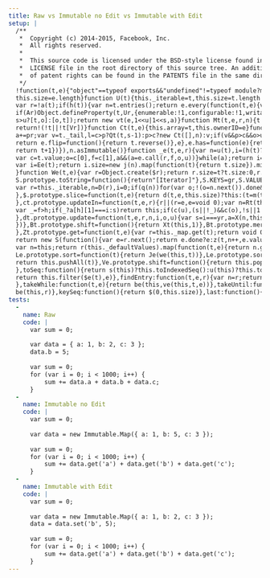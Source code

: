 ```yaml
---
title: Raw vs Immutable no Edit vs Immutable with Edit
setup: |
  /**
   *  Copyright (c) 2014-2015, Facebook, Inc.
   *  All rights reserved.
   *
   *  This source code is licensed under the BSD-style license found in the
   *  LICENSE file in the root directory of this source tree. An additional grant
   *  of patent rights can be found in the PATENTS file in the same directory.
   */
  !function(t,e){"object"==typeof exports&&"undefined"!=typeof module?module.exports=e():"function"==typeof define&&define.amd?define(e):t.Immutable=e()}(this,function(){"use strict";function t(t,e){e&&(t.prototype=Object.create(e.prototype)),t.prototype.constructor=t}function e(t){return o(t)?t:O(t)}function r(t){return u(t)?t:x(t)}function n(t){return s(t)?t:k(t)}function i(t){return o(t)&&!a(t)?t:A(t)}function o(t){return!(!t||!t[ar])}function u(t){return!(!t||!t[hr])}function s(t){return!(!t||!t[fr])}function a(t){return u(t)||s(t)}function h(t){return!(!t||!t[cr])}function f(t){return t.value=!1,t}function c(t){t&&(t.value=!0)}function _(){}function p(t,e){e=e||0;for(var r=Math.max(0,t.length-e),n=Array(r),i=0;r>i;i++)n[i]=t[i+e];return n}function v(t){return void 0===t.size&&(t.size=t.__iterate(y)),t.size}function l(t,e){if("number"!=typeof e){var r=e>>>0;if(""+r!==e||4294967295===r)return NaN;e=r}return 0>e?v(t)+e:e}function y(){return!0}function d(t,e,r){return(0===t||void 0!==r&&-r>=t)&&(void 0===e||void 0!==r&&e>=r)}function m(t,e){return w(t,e,0)}function g(t,e){return w(t,e,e)}function w(t,e,r){return void 0===t?r:0>t?Math.max(0,e+t):void 0===e?t:Math.min(e,t)}function S(t){this.next=t}function z(t,e,r,n){var i=0===t?e:1===t?r:[e,r];return n?n.value=i:n={value:i,done:!1},n}function I(){return{value:void 0,done:!0}}function b(t){return!!M(t)}function q(t){return t&&"function"==typeof t.next}function D(t){var e=M(t);return e&&e.call(t)}function M(t){var e=t&&(zr&&t[zr]||t[Ir]);return"function"==typeof e?e:void 0}function E(t){return t&&"number"==typeof t.length}function O(t){return null===t||void 0===t?T():o(t)?t.toSeq():C(t)}function x(t){return null===t||void 0===t?T().toKeyedSeq():o(t)?u(t)?t.toSeq():t.fromEntrySeq():B(t)}function k(t){return null===t||void 0===t?T():o(t)?u(t)?t.entrySeq():t.toIndexedSeq():W(t)}function A(t){return(null===t||void 0===t?T():o(t)?u(t)?t.entrySeq():t:W(t)).toSetSeq()}function j(t){this._array=t,this.size=t.length}function R(t){var e=Object.keys(t);this._object=t,this._keys=e,
  this.size=e.length}function U(t){this._iterable=t,this.size=t.length||t.size}function K(t){this._iterator=t,this._iteratorCache=[]}function L(t){return!(!t||!t[qr])}function T(){return Dr||(Dr=new j([]))}function B(t){var e=Array.isArray(t)?new j(t).fromEntrySeq():q(t)?new K(t).fromEntrySeq():b(t)?new U(t).fromEntrySeq():"object"==typeof t?new R(t):void 0;if(!e)throw new TypeError("Expected Array or iterable object of [k, v] entries, or keyed object: "+t);return e}function W(t){var e=J(t);if(!e)throw new TypeError("Expected Array or iterable object of values: "+t);return e}function C(t){var e=J(t)||"object"==typeof t&&new R(t);if(!e)throw new TypeError("Expected Array or iterable object of values, or keyed object: "+t);return e}function J(t){return E(t)?new j(t):q(t)?new K(t):b(t)?new U(t):void 0}function N(t,e,r,n){var i=t._cache;if(i){for(var o=i.length-1,u=0;o>=u;u++){var s=i[r?o-u:u];if(e(s[1],n?s[0]:u,t)===!1)return u+1}return u}return t.__iterateUncached(e,r)}function P(t,e,r,n){var i=t._cache;if(i){var o=i.length-1,u=0;return new S(function(){var t=i[r?o-u:u];return u++>o?I():z(e,n?t[0]:u-1,t[1])})}return t.__iteratorUncached(e,r)}function H(t,e){return e?V(e,t,"",{"":t}):Y(t)}function V(t,e,r,n){return Array.isArray(e)?t.call(n,r,k(e).map(function(r,n){return V(t,r,n,e)})):Q(e)?t.call(n,r,x(e).map(function(r,n){return V(t,r,n,e)})):e}function Y(t){return Array.isArray(t)?k(t).map(Y).toList():Q(t)?x(t).map(Y).toMap():t}function Q(t){return t&&(t.constructor===Object||void 0===t.constructor)}function X(t,e){if(t===e||t!==t&&e!==e)return!0;if(!t||!e)return!1;if("function"==typeof t.valueOf&&"function"==typeof e.valueOf){if(t=t.valueOf(),e=e.valueOf(),t===e||t!==t&&e!==e)return!0;if(!t||!e)return!1}return"function"==typeof t.equals&&"function"==typeof e.equals&&t.equals(e)?!0:!1}function F(t,e){if(t===e)return!0;if(!o(e)||void 0!==t.size&&void 0!==e.size&&t.size!==e.size||void 0!==t.__hash&&void 0!==e.__hash&&t.__hash!==e.__hash||u(t)!==u(e)||s(t)!==s(e)||h(t)!==h(e))return!1;if(0===t.size&&0===e.size)return!0;
  var r=!a(t);if(h(t)){var n=t.entries();return e.every(function(t,e){var i=n.next().value;return i&&X(i[1],t)&&(r||X(i[0],e))})&&n.next().done}var i=!1;if(void 0===t.size)if(void 0===e.size)"function"==typeof t.cacheResult&&t.cacheResult();else{i=!0;var f=t;t=e,e=f}var c=!0,_=e.__iterate(function(e,n){return(r?t.has(e):i?X(e,t.get(n,yr)):X(t.get(n,yr),e))?void 0:(c=!1,!1)});return c&&t.size===_}function G(t,e){if(!(this instanceof G))return new G(t,e);if(this._value=t,this.size=void 0===e?1/0:Math.max(0,e),0===this.size){if(Mr)return Mr;Mr=this}}function Z(t,e){if(!t)throw Error(e)}function $(t,e,r){if(!(this instanceof $))return new $(t,e,r);if(Z(0!==r,"Cannot step a Range by 0"),t=t||0,void 0===e&&(e=1/0),r=void 0===r?1:Math.abs(r),t>e&&(r=-r),this._start=t,this._end=e,this._step=r,this.size=Math.max(0,Math.ceil((e-t)/r-1)+1),0===this.size){if(Er)return Er;Er=this}}function tt(){throw TypeError("Abstract")}function et(){}function rt(){}function nt(){}function it(t){return t>>>1&1073741824|3221225471&t}function ot(t){if(t===!1||null===t||void 0===t)return 0;if("function"==typeof t.valueOf&&(t=t.valueOf(),t===!1||null===t||void 0===t))return 0;if(t===!0)return 1;var e=typeof t;if("number"===e){if(t!==t||t===1/0)return 0;var r=0|t;for(r!==t&&(r^=4294967295*t);t>4294967295;)t/=4294967295,r^=t;return it(r)}if("string"===e)return t.length>Kr?ut(t):st(t);if("function"==typeof t.hashCode)return t.hashCode();if("object"===e)return at(t);if("function"==typeof t.toString)return st(""+t);throw Error("Value type "+e+" cannot be hashed.")}function ut(t){var e=Br[t];return void 0===e&&(e=st(t),Tr===Lr&&(Tr=0,Br={}),Tr++,Br[t]=e),e}function st(t){for(var e=0,r=0;t.length>r;r++)e=31*e+t.charCodeAt(r)|0;return it(e)}function at(t){var e;if(jr&&(e=Or.get(t),void 0!==e))return e;if(e=t[Ur],void 0!==e)return e;if(!Ar){if(e=t.propertyIsEnumerable&&t.propertyIsEnumerable[Ur],void 0!==e)return e;if(e=ht(t),void 0!==e)return e}if(e=++Rr,1073741824&Rr&&(Rr=0),jr)Or.set(t,e);else{if(void 0!==kr&&kr(t)===!1)throw Error("Non-extensible objects are not allowed as keys.");
  if(Ar)Object.defineProperty(t,Ur,{enumerable:!1,configurable:!1,writable:!1,value:e});else if(void 0!==t.propertyIsEnumerable&&t.propertyIsEnumerable===t.constructor.prototype.propertyIsEnumerable)t.propertyIsEnumerable=function(){return this.constructor.prototype.propertyIsEnumerable.apply(this,arguments)},t.propertyIsEnumerable[Ur]=e;else{if(void 0===t.nodeType)throw Error("Unable to set a non-enumerable property on object.");t[Ur]=e}}return e}function ht(t){if(t&&t.nodeType>0)switch(t.nodeType){case 1:return t.uniqueID;case 9:return t.documentElement&&t.documentElement.uniqueID}}function ft(t){Z(t!==1/0,"Cannot perform this action with an infinite size.")}function ct(t){return null===t||void 0===t?zt():_t(t)&&!h(t)?t:zt().withMutations(function(e){var n=r(t);ft(n.size),n.forEach(function(t,r){return e.set(r,t)})})}function _t(t){return!(!t||!t[Wr])}function pt(t,e){this.ownerID=t,this.entries=e}function vt(t,e,r){this.ownerID=t,this.bitmap=e,this.nodes=r}function lt(t,e,r){this.ownerID=t,this.count=e,this.nodes=r}function yt(t,e,r){this.ownerID=t,this.keyHash=e,this.entries=r}function dt(t,e,r){this.ownerID=t,this.keyHash=e,this.entry=r}function mt(t,e,r){this._type=e,this._reverse=r,this._stack=t._root&&wt(t._root)}function gt(t,e){return z(t,e[0],e[1])}function wt(t,e){return{node:t,index:0,__prev:e}}function St(t,e,r,n){var i=Object.create(Cr);return i.size=t,i._root=e,i.__ownerID=r,i.__hash=n,i.__altered=!1,i}function zt(){return Jr||(Jr=St(0))}function It(t,e,r){var n,i;if(t._root){var o=f(dr),u=f(mr);if(n=bt(t._root,t.__ownerID,0,void 0,e,r,o,u),!u.value)return t;i=t.size+(o.value?r===yr?-1:1:0)}else{if(r===yr)return t;i=1,n=new pt(t.__ownerID,[[e,r]])}return t.__ownerID?(t.size=i,t._root=n,t.__hash=void 0,t.__altered=!0,t):n?St(i,n):zt()}function bt(t,e,r,n,i,o,u,s){return t?t.update(e,r,n,i,o,u,s):o===yr?t:(c(s),c(u),new dt(e,n,[i,o]))}function qt(t){return t.constructor===dt||t.constructor===yt}function Dt(t,e,r,n,i){if(t.keyHash===n)return new yt(e,n,[t.entry,i]);var o,u=(0===r?t.keyHash:t.keyHash>>>r)&lr,s=(0===r?n:n>>>r)&lr,a=u===s?[Dt(t,e,r+pr,n,i)]:(o=new dt(e,n,i),
  s>u?[t,o]:[o,t]);return new vt(e,1<<u|1<<s,a)}function Mt(t,e,r,n){t||(t=new _);for(var i=new dt(t,ot(r),[r,n]),o=0;e.length>o;o++){var u=e[o];i=i.update(t,0,void 0,u[0],u[1])}return i}function Et(t,e,r,n){for(var i=0,o=0,u=Array(r),s=0,a=1,h=e.length;h>s;s++,a<<=1){var f=e[s];void 0!==f&&s!==n&&(i|=a,u[o++]=f)}return new vt(t,i,u)}function Ot(t,e,r,n,i){for(var o=0,u=Array(vr),s=0;0!==r;s++,r>>>=1)u[s]=1&r?e[o++]:void 0;return u[n]=i,new lt(t,o+1,u)}function xt(t,e,n){for(var i=[],u=0;n.length>u;u++){var s=n[u],a=r(s);o(s)||(a=a.map(function(t){return H(t)})),i.push(a)}return jt(t,e,i)}function kt(t,e,r){return t&&t.mergeDeep&&o(e)?t.mergeDeep(e):X(t,e)?t:e}function At(t){return function(e,r,n){if(e&&e.mergeDeepWith&&o(r))return e.mergeDeepWith(t,r);var i=t(e,r,n);return X(e,i)?e:i}}function jt(t,e,r){return r=r.filter(function(t){return 0!==t.size}),0===r.length?t:0!==t.size||t.__ownerID||1!==r.length?t.withMutations(function(t){for(var n=e?function(r,n){t.update(n,yr,function(t){return t===yr?r:e(t,r,n)})}:function(e,r){t.set(r,e)},i=0;r.length>i;i++)r[i].forEach(n)}):t.constructor(r[0])}function Rt(t,e,r,n){var i=t===yr,o=e.next();if(o.done){var u=i?r:t,s=n(u);return s===u?t:s}Z(i||t&&t.set,"invalid keyPath");var a=o.value,h=i?yr:t.get(a,yr),f=Rt(h,e,r,n);return f===h?t:f===yr?t.remove(a):(i?zt():t).set(a,f)}function Ut(t){return t-=t>>1&1431655765,t=(858993459&t)+(t>>2&858993459),t=t+(t>>4)&252645135,t+=t>>8,t+=t>>16,127&t}function Kt(t,e,r,n){var i=n?t:p(t);return i[e]=r,i}function Lt(t,e,r,n){var i=t.length+1;if(n&&e+1===i)return t[e]=r,t;for(var o=Array(i),u=0,s=0;i>s;s++)s===e?(o[s]=r,u=-1):o[s]=t[s+u];return o}function Tt(t,e,r){var n=t.length-1;if(r&&e===n)return t.pop(),t;for(var i=Array(n),o=0,u=0;n>u;u++)u===e&&(o=1),i[u]=t[u+o];return i}function Bt(t){var e=Pt();if(null===t||void 0===t)return e;if(Wt(t))return t;var r=n(t),i=r.size;return 0===i?e:(ft(i),i>0&&vr>i?Nt(0,i,pr,null,new Ct(r.toArray())):e.withMutations(function(t){t.setSize(i),r.forEach(function(e,r){return t.set(r,e)})}))}function Wt(t){
  return!(!t||!t[Vr])}function Ct(t,e){this.array=t,this.ownerID=e}function Jt(t,e){function r(t,e,r){return 0===e?n(t,r):i(t,e,r)}function n(t,r){var n=r===s?a&&a.array:t&&t.array,i=r>o?0:o-r,h=u-r;return h>vr&&(h=vr),function(){if(i===h)return Xr;var t=e?--h:i++;return n&&n[t]}}function i(t,n,i){var s,a=t&&t.array,h=i>o?0:o-i>>n,f=(u-i>>n)+1;return f>vr&&(f=vr),function(){for(;;){if(s){var t=s();if(t!==Xr)return t;s=null}if(h===f)return Xr;var o=e?--f:h++;s=r(a&&a[o],n-pr,i+(o<<n))}}}var o=t._origin,u=t._capacity,s=Gt(u),a=t._tail;return r(t._root,t._level,0)}function Nt(t,e,r,n,i,o,u){var s=Object.create(Yr);return s.size=e-t,s._origin=t,s._capacity=e,s._level=r,s._root=n,s._tail=i,s.__ownerID=o,s.__hash=u,s.__altered=!1,s}function Pt(){return Qr||(Qr=Nt(0,0,pr))}function Ht(t,e,r){if(e=l(t,e),e!==e)return t;if(e>=t.size||0>e)return t.withMutations(function(t){0>e?Xt(t,e).set(0,r):Xt(t,0,e+1).set(e,r)});e+=t._origin;var n=t._tail,i=t._root,o=f(mr);return e>=Gt(t._capacity)?n=Vt(n,t.__ownerID,0,e,r,o):i=Vt(i,t.__ownerID,t._level,e,r,o),o.value?t.__ownerID?(t._root=i,t._tail=n,t.__hash=void 0,t.__altered=!0,t):Nt(t._origin,t._capacity,t._level,i,n):t}function Vt(t,e,r,n,i,o){var u=n>>>r&lr,s=t&&t.array.length>u;if(!s&&void 0===i)return t;var a;if(r>0){var h=t&&t.array[u],f=Vt(h,e,r-pr,n,i,o);return f===h?t:(a=Yt(t,e),a.array[u]=f,a)}return s&&t.array[u]===i?t:(c(o),a=Yt(t,e),void 0===i&&u===a.array.length-1?a.array.pop():a.array[u]=i,a)}function Yt(t,e){return e&&t&&e===t.ownerID?t:new Ct(t?t.array.slice():[],e)}function Qt(t,e){if(e>=Gt(t._capacity))return t._tail;if(1<<t._level+pr>e){for(var r=t._root,n=t._level;r&&n>0;)r=r.array[e>>>n&lr],n-=pr;return r}}function Xt(t,e,r){void 0!==e&&(e=0|e),void 0!==r&&(r=0|r);var n=t.__ownerID||new _,i=t._origin,o=t._capacity,u=i+e,s=void 0===r?o:0>r?o+r:i+r;if(u===i&&s===o)return t;if(u>=s)return t.clear();for(var a=t._level,h=t._root,f=0;0>u+f;)h=new Ct(h&&h.array.length?[void 0,h]:[],n),a+=pr,f+=1<<a;f&&(u+=f,i+=f,s+=f,o+=f);for(var c=Gt(o),p=Gt(s);p>=1<<a+pr;)h=new Ct(h&&h.array.length?[h]:[],n),
  a+=pr;var v=t._tail,l=c>p?Qt(t,s-1):p>c?new Ct([],n):v;if(v&&p>c&&o>u&&v.array.length){h=Yt(h,n);for(var y=h,d=a;d>pr;d-=pr){var m=c>>>d&lr;y=y.array[m]=Yt(y.array[m],n)}y.array[c>>>pr&lr]=v}if(o>s&&(l=l&&l.removeAfter(n,0,s)),u>=p)u-=p,s-=p,a=pr,h=null,l=l&&l.removeBefore(n,0,u);else if(u>i||c>p){for(f=0;h;){var g=u>>>a&lr;if(g!==p>>>a&lr)break;g&&(f+=(1<<a)*g),a-=pr,h=h.array[g]}h&&u>i&&(h=h.removeBefore(n,a,u-f)),h&&c>p&&(h=h.removeAfter(n,a,p-f)),f&&(u-=f,s-=f)}return t.__ownerID?(t.size=s-u,t._origin=u,t._capacity=s,t._level=a,t._root=h,t._tail=l,t.__hash=void 0,t.__altered=!0,t):Nt(u,s,a,h,l)}function Ft(t,e,r){for(var i=[],u=0,s=0;r.length>s;s++){var a=r[s],h=n(a);h.size>u&&(u=h.size),o(a)||(h=h.map(function(t){return H(t)})),i.push(h)}return u>t.size&&(t=t.setSize(u)),jt(t,e,i)}function Gt(t){return vr>t?0:t-1>>>pr<<pr}function Zt(t){return null===t||void 0===t?ee():$t(t)?t:ee().withMutations(function(e){var n=r(t);ft(n.size),n.forEach(function(t,r){return e.set(r,t)})})}function $t(t){return _t(t)&&h(t)}function te(t,e,r,n){var i=Object.create(Zt.prototype);return i.size=t?t.size:0,i._map=t,i._list=e,i.__ownerID=r,i.__hash=n,i}function ee(){return Fr||(Fr=te(zt(),Pt()))}function re(t,e,r){var n,i,o=t._map,u=t._list,s=o.get(e),a=void 0!==s;if(r===yr){if(!a)return t;u.size>=vr&&u.size>=2*o.size?(i=u.filter(function(t,e){return void 0!==t&&s!==e}),n=i.toKeyedSeq().map(function(t){return t[0]}).flip().toMap(),t.__ownerID&&(n.__ownerID=i.__ownerID=t.__ownerID)):(n=o.remove(e),i=s===u.size-1?u.pop():u.set(s,void 0))}else if(a){if(r===u.get(s)[1])return t;n=o,i=u.set(s,[e,r])}else n=o.set(e,u.size),i=u.set(u.size,[e,r]);return t.__ownerID?(t.size=n.size,t._map=n,t._list=i,t.__hash=void 0,t):te(n,i)}function ne(t,e){this._iter=t,this._useKeys=e,this.size=t.size}function ie(t){this._iter=t,this.size=t.size}function oe(t){this._iter=t,this.size=t.size}function ue(t){this._iter=t,this.size=t.size}function se(t){var e=Ee(t);return e._iter=t,e.size=t.size,e.flip=function(){return t},e.reverse=function(){var e=t.reverse.apply(this);
  return e.flip=function(){return t.reverse()},e},e.has=function(e){return t.includes(e)},e.includes=function(e){return t.has(e)},e.cacheResult=Oe,e.__iterateUncached=function(e,r){var n=this;return t.__iterate(function(t,r){return e(r,t,n)!==!1},r)},e.__iteratorUncached=function(e,r){if(e===Sr){var n=t.__iterator(e,r);return new S(function(){var t=n.next();if(!t.done){var e=t.value[0];t.value[0]=t.value[1],t.value[1]=e}return t})}return t.__iterator(e===wr?gr:wr,r)},e}function ae(t,e,r){var n=Ee(t);return n.size=t.size,n.has=function(e){return t.has(e)},n.get=function(n,i){var o=t.get(n,yr);return o===yr?i:e.call(r,o,n,t)},n.__iterateUncached=function(n,i){var o=this;return t.__iterate(function(t,i,u){return n(e.call(r,t,i,u),i,o)!==!1},i)},n.__iteratorUncached=function(n,i){var o=t.__iterator(Sr,i);return new S(function(){var i=o.next();if(i.done)return i;var u=i.value,s=u[0];return z(n,s,e.call(r,u[1],s,t),i)})},n}function he(t,e){var r=Ee(t);return r._iter=t,r.size=t.size,r.reverse=function(){return t},t.flip&&(r.flip=function(){var e=se(t);return e.reverse=function(){return t.flip()},e}),r.get=function(r,n){return t.get(e?r:-1-r,n)},r.has=function(r){return t.has(e?r:-1-r)},r.includes=function(e){return t.includes(e)},r.cacheResult=Oe,r.__iterate=function(e,r){var n=this;return t.__iterate(function(t,r){return e(t,r,n)},!r)},r.__iterator=function(e,r){return t.__iterator(e,!r)},r}function fe(t,e,r,n){var i=Ee(t);return n&&(i.has=function(n){var i=t.get(n,yr);return i!==yr&&!!e.call(r,i,n,t)},i.get=function(n,i){var o=t.get(n,yr);return o!==yr&&e.call(r,o,n,t)?o:i}),i.__iterateUncached=function(i,o){var u=this,s=0;return t.__iterate(function(t,o,a){return e.call(r,t,o,a)?(s++,i(t,n?o:s-1,u)):void 0},o),s},i.__iteratorUncached=function(i,o){var u=t.__iterator(Sr,o),s=0;return new S(function(){for(;;){var o=u.next();if(o.done)return o;var a=o.value,h=a[0],f=a[1];if(e.call(r,f,h,t))return z(i,n?h:s++,f,o)}})},i}function ce(t,e,r){var n=ct().asMutable();return t.__iterate(function(i,o){n.update(e.call(r,i,o,t),0,function(t){
  return t+1})}),n.asImmutable()}function _e(t,e,r){var n=u(t),i=(h(t)?Zt():ct()).asMutable();t.__iterate(function(o,u){i.update(e.call(r,o,u,t),function(t){return t=t||[],t.push(n?[u,o]:o),t})});var o=Me(t);return i.map(function(e){return be(t,o(e))})}function pe(t,e,r,n){var i=t.size;if(void 0!==e&&(e=0|e),void 0!==r&&(r=r===1/0?i:0|r),d(e,r,i))return t;var o=m(e,i),u=g(r,i);if(o!==o||u!==u)return pe(t.toSeq().cacheResult(),e,r,n);var s,a=u-o;a===a&&(s=0>a?0:a);var h=Ee(t);return h.size=0===s?s:t.size&&s||void 0,!n&&L(t)&&s>=0&&(h.get=function(e,r){return e=l(this,e),e>=0&&s>e?t.get(e+o,r):r}),h.__iterateUncached=function(e,r){var i=this;if(0===s)return 0;if(r)return this.cacheResult().__iterate(e,r);var u=0,a=!0,h=0;return t.__iterate(function(t,r){return a&&(a=u++<o)?void 0:(h++,e(t,n?r:h-1,i)!==!1&&h!==s)}),h},h.__iteratorUncached=function(e,r){if(0!==s&&r)return this.cacheResult().__iterator(e,r);var i=0!==s&&t.__iterator(e,r),u=0,a=0;return new S(function(){for(;u++<o;)i.next();if(++a>s)return I();var t=i.next();return n||e===wr?t:e===gr?z(e,a-1,void 0,t):z(e,a-1,t.value[1],t)})},h}function ve(t,e,r){var n=Ee(t);return n.__iterateUncached=function(n,i){var o=this;if(i)return this.cacheResult().__iterate(n,i);var u=0;return t.__iterate(function(t,i,s){return e.call(r,t,i,s)&&++u&&n(t,i,o)}),u},n.__iteratorUncached=function(n,i){var o=this;if(i)return this.cacheResult().__iterator(n,i);var u=t.__iterator(Sr,i),s=!0;return new S(function(){if(!s)return I();var t=u.next();if(t.done)return t;var i=t.value,a=i[0],h=i[1];return e.call(r,h,a,o)?n===Sr?t:z(n,a,h,t):(s=!1,I())})},n}function le(t,e,r,n){var i=Ee(t);return i.__iterateUncached=function(i,o){var u=this;if(o)return this.cacheResult().__iterate(i,o);var s=!0,a=0;return t.__iterate(function(t,o,h){return s&&(s=e.call(r,t,o,h))?void 0:(a++,i(t,n?o:a-1,u))}),a},i.__iteratorUncached=function(i,o){var u=this;if(o)return this.cacheResult().__iterator(i,o);var s=t.__iterator(Sr,o),a=!0,h=0;return new S(function(){var t,o,f;do{if(t=s.next(),t.done)return n||i===wr?t:i===gr?z(i,h++,void 0,t):z(i,h++,t.value[1],t);
  var c=t.value;o=c[0],f=c[1],a&&(a=e.call(r,f,o,u))}while(a);return i===Sr?t:z(i,o,f,t)})},i}function ye(t,e){var n=u(t),i=[t].concat(e).map(function(t){return o(t)?n&&(t=r(t)):t=n?B(t):W(Array.isArray(t)?t:[t]),t}).filter(function(t){return 0!==t.size});if(0===i.length)return t;if(1===i.length){var a=i[0];if(a===t||n&&u(a)||s(t)&&s(a))return a}var h=new j(i);return n?h=h.toKeyedSeq():s(t)||(h=h.toSetSeq()),h=h.flatten(!0),h.size=i.reduce(function(t,e){if(void 0!==t){var r=e.size;if(void 0!==r)return t+r}},0),h}function de(t,e,r){var n=Ee(t);return n.__iterateUncached=function(n,i){function u(t,h){var f=this;t.__iterate(function(t,i){return(!e||e>h)&&o(t)?u(t,h+1):n(t,r?i:s++,f)===!1&&(a=!0),!a},i)}var s=0,a=!1;return u(t,0),s},n.__iteratorUncached=function(n,i){var u=t.__iterator(n,i),s=[],a=0;return new S(function(){for(;u;){var t=u.next();if(t.done===!1){var h=t.value;if(n===Sr&&(h=h[1]),e&&!(e>s.length)||!o(h))return r?t:z(n,a++,h,t);s.push(u),u=h.__iterator(n,i)}else u=s.pop()}return I()})},n}function me(t,e,r){var n=Me(t);return t.toSeq().map(function(i,o){return n(e.call(r,i,o,t))}).flatten(!0)}function ge(t,e){var r=Ee(t);return r.size=t.size&&2*t.size-1,r.__iterateUncached=function(r,n){var i=this,o=0;return t.__iterate(function(t,n){return(!o||r(e,o++,i)!==!1)&&r(t,o++,i)!==!1},n),o},r.__iteratorUncached=function(r,n){var i,o=t.__iterator(wr,n),u=0;return new S(function(){return(!i||u%2)&&(i=o.next(),i.done)?i:u%2?z(r,u++,e):z(r,u++,i.value,i)})},r}function we(t,e,r){e||(e=xe);var n=u(t),i=0,o=t.toSeq().map(function(e,n){return[n,e,i++,r?r(e,n,t):e]}).toArray();return o.sort(function(t,r){return e(t[3],r[3])||t[2]-r[2]}).forEach(n?function(t,e){o[e].length=2}:function(t,e){o[e]=t[1]}),n?x(o):s(t)?k(o):A(o)}function Se(t,e,r){if(e||(e=xe),r){var n=t.toSeq().map(function(e,n){return[e,r(e,n,t)]}).reduce(function(t,r){return ze(e,t[1],r[1])?r:t});return n&&n[0]}return t.reduce(function(t,r){return ze(e,t,r)?r:t})}function ze(t,e,r){var n=t(r,e);return 0===n&&r!==e&&(void 0===r||null===r||r!==r)||n>0}function Ie(t,r,n){
  var i=Ee(t);return i.size=new j(n).map(function(t){return t.size}).min(),i.__iterate=function(t,e){for(var r,n=this.__iterator(wr,e),i=0;!(r=n.next()).done&&t(r.value,i++,this)!==!1;);return i},i.__iteratorUncached=function(t,i){var o=n.map(function(t){return t=e(t),D(i?t.reverse():t)}),u=0,s=!1;return new S(function(){var e;return s||(e=o.map(function(t){return t.next()}),s=e.some(function(t){return t.done})),s?I():z(t,u++,r.apply(null,e.map(function(t){return t.value})))})},i}function be(t,e){return L(t)?e:t.constructor(e)}function qe(t){if(t!==Object(t))throw new TypeError("Expected [K, V] tuple: "+t)}function De(t){return ft(t.size),v(t)}function Me(t){return u(t)?r:s(t)?n:i}function Ee(t){return Object.create((u(t)?x:s(t)?k:A).prototype)}function Oe(){return this._iter.cacheResult?(this._iter.cacheResult(),this.size=this._iter.size,this):O.prototype.cacheResult.call(this)}function xe(t,e){return void 0===t&&void 0===e?0:void 0===t?1:void 0===e?-1:t>e?1:e>t?-1:0}function ke(t){var r=D(t);if(!r){if(!E(t))throw new TypeError("Expected iterable or array-like: "+t);r=D(e(t))}return r}function Ae(t,e){var r,n=function(o){if(o instanceof n)return o;if(!(this instanceof n))return new n(o);if(!r){r=!0;var u=Object.keys(t);Ue(i,u),i.size=u.length,i._name=e,i._keys=u,i._defaultValues=t}this._map=ct(o)},i=n.prototype=Object.create(Gr);return i.constructor=n,n}function je(t,e,r){var n=Object.create(Object.getPrototypeOf(t));return n._map=e,n.__ownerID=r,n}function Re(t){return t._name||t.constructor.name||"Record"}function Ue(t,e){try{e.forEach(Ke.bind(void 0,t))}catch(r){}}function Ke(t,e){Object.defineProperty(t,e,{get:function(){return this.get(e)},set:function(t){Z(this.__ownerID,"Cannot set on an immutable record."),this.set(e,t)}})}function Le(t){return null===t||void 0===t?Ce():Te(t)&&!h(t)?t:Ce().withMutations(function(e){var r=i(t);ft(r.size),r.forEach(function(t){return e.add(t)})})}function Te(t){return!(!t||!t[Zr])}function Be(t,e){return t.__ownerID?(t.size=e.size,t._map=e,t):e===t._map?t:0===e.size?t.__empty():t.__make(e);
  }function We(t,e){var r=Object.create($r);return r.size=t?t.size:0,r._map=t,r.__ownerID=e,r}function Ce(){return tn||(tn=We(zt()))}function Je(t){return null===t||void 0===t?He():Ne(t)?t:He().withMutations(function(e){var r=i(t);ft(r.size),r.forEach(function(t){return e.add(t)})})}function Ne(t){return Te(t)&&h(t)}function Pe(t,e){var r=Object.create(en);return r.size=t?t.size:0,r._map=t,r.__ownerID=e,r}function He(){return rn||(rn=Pe(ee()))}function Ve(t){return null===t||void 0===t?Xe():Ye(t)?t:Xe().unshiftAll(t)}function Ye(t){return!(!t||!t[nn])}function Qe(t,e,r,n){var i=Object.create(on);return i.size=t,i._head=e,i.__ownerID=r,i.__hash=n,i.__altered=!1,i}function Xe(){return un||(un=Qe(0))}function Fe(t,e){var r=function(r){t.prototype[r]=e[r]};return Object.keys(e).forEach(r),Object.getOwnPropertySymbols&&Object.getOwnPropertySymbols(e).forEach(r),t}function Ge(t,e){return e}function Ze(t,e){return[e,t]}function $e(t){return function(){return!t.apply(this,arguments)}}function tr(t){return function(){return-t.apply(this,arguments)}}function er(t){return"string"==typeof t?JSON.stringify(t):t+""}function rr(){return p(arguments)}function nr(t,e){return e>t?1:t>e?-1:0}function ir(t){if(t.size===1/0)return 0;var e=h(t),r=u(t),n=e?1:0,i=t.__iterate(r?e?function(t,e){n=31*n+ur(ot(t),ot(e))|0}:function(t,e){n=n+ur(ot(t),ot(e))|0}:e?function(t){n=31*n+ot(t)|0}:function(t){n=n+ot(t)|0});return or(i,n)}function or(t,e){return e=xr(e,3432918353),e=xr(e<<15|e>>>-15,461845907),e=xr(e<<13|e>>>-13,5),e=(e+3864292196|0)^t,e=xr(e^e>>>16,2246822507),e=xr(e^e>>>13,3266489909),e=it(e^e>>>16)}function ur(t,e){return t^e+2654435769+(t<<6)+(t>>2)|0}var sr=Array.prototype.slice;t(r,e),t(n,e),t(i,e),e.isIterable=o,e.isKeyed=u,e.isIndexed=s,e.isAssociative=a,e.isOrdered=h,e.Keyed=r,e.Indexed=n,e.Set=i;var ar="@@__IMMUTABLE_ITERABLE__@@",hr="@@__IMMUTABLE_KEYED__@@",fr="@@__IMMUTABLE_INDEXED__@@",cr="@@__IMMUTABLE_ORDERED__@@",_r="delete",pr=5,vr=1<<pr,lr=vr-1,yr={},dr={value:!1},mr={value:!1},gr=0,wr=1,Sr=2,zr="function"==typeof Symbol&&Symbol.iterator,Ir="@@iterator",br=zr||Ir;
  S.prototype.toString=function(){return"[Iterator]"},S.KEYS=gr,S.VALUES=wr,S.ENTRIES=Sr,S.prototype.inspect=S.prototype.toSource=function(){return""+this},S.prototype[br]=function(){return this},t(O,e),O.of=function(){return O(arguments)},O.prototype.toSeq=function(){return this},O.prototype.toString=function(){return this.__toString("Seq {","}")},O.prototype.cacheResult=function(){return!this._cache&&this.__iterateUncached&&(this._cache=this.entrySeq().toArray(),this.size=this._cache.length),this},O.prototype.__iterate=function(t,e){return N(this,t,e,!0)},O.prototype.__iterator=function(t,e){return P(this,t,e,!0)},t(x,O),x.prototype.toKeyedSeq=function(){return this},t(k,O),k.of=function(){return k(arguments)},k.prototype.toIndexedSeq=function(){return this},k.prototype.toString=function(){return this.__toString("Seq [","]")},k.prototype.__iterate=function(t,e){return N(this,t,e,!1)},k.prototype.__iterator=function(t,e){return P(this,t,e,!1)},t(A,O),A.of=function(){return A(arguments)},A.prototype.toSetSeq=function(){return this},O.isSeq=L,O.Keyed=x,O.Set=A,O.Indexed=k;var qr="@@__IMMUTABLE_SEQ__@@";O.prototype[qr]=!0,t(j,k),j.prototype.get=function(t,e){return this.has(t)?this._array[l(this,t)]:e},j.prototype.__iterate=function(t,e){for(var r=this._array,n=r.length-1,i=0;n>=i;i++)if(t(r[e?n-i:i],i,this)===!1)return i+1;return i},j.prototype.__iterator=function(t,e){var r=this._array,n=r.length-1,i=0;return new S(function(){return i>n?I():z(t,i,r[e?n-i++:i++])})},t(R,x),R.prototype.get=function(t,e){return void 0===e||this.has(t)?this._object[t]:e},R.prototype.has=function(t){return this._object.hasOwnProperty(t)},R.prototype.__iterate=function(t,e){for(var r=this._object,n=this._keys,i=n.length-1,o=0;i>=o;o++){var u=n[e?i-o:o];if(t(r[u],u,this)===!1)return o+1}return o},R.prototype.__iterator=function(t,e){var r=this._object,n=this._keys,i=n.length-1,o=0;return new S(function(){var u=n[e?i-o:o];return o++>i?I():z(t,u,r[u])})},R.prototype[cr]=!0,t(U,k),U.prototype.__iterateUncached=function(t,e){if(e)return this.cacheResult().__iterate(t,e);
  var r=this._iterable,n=D(r),i=0;if(q(n))for(var o;!(o=n.next()).done&&t(o.value,i++,this)!==!1;);return i},U.prototype.__iteratorUncached=function(t,e){if(e)return this.cacheResult().__iterator(t,e);var r=this._iterable,n=D(r);if(!q(n))return new S(I);var i=0;return new S(function(){var e=n.next();return e.done?e:z(t,i++,e.value)})},t(K,k),K.prototype.__iterateUncached=function(t,e){if(e)return this.cacheResult().__iterate(t,e);for(var r=this._iterator,n=this._iteratorCache,i=0;n.length>i;)if(t(n[i],i++,this)===!1)return i;for(var o;!(o=r.next()).done;){var u=o.value;if(n[i]=u,t(u,i++,this)===!1)break}return i},K.prototype.__iteratorUncached=function(t,e){if(e)return this.cacheResult().__iterator(t,e);var r=this._iterator,n=this._iteratorCache,i=0;return new S(function(){if(i>=n.length){var e=r.next();if(e.done)return e;n[i]=e.value}return z(t,i,n[i++])})};var Dr;t(G,k),G.prototype.toString=function(){return 0===this.size?"Repeat []":"Repeat [ "+this._value+" "+this.size+" times ]"},G.prototype.get=function(t,e){return this.has(t)?this._value:e},G.prototype.includes=function(t){return X(this._value,t)},G.prototype.slice=function(t,e){var r=this.size;return d(t,e,r)?this:new G(this._value,g(e,r)-m(t,r))},G.prototype.reverse=function(){return this},G.prototype.indexOf=function(t){return X(this._value,t)?0:-1},G.prototype.lastIndexOf=function(t){return X(this._value,t)?this.size:-1},G.prototype.__iterate=function(t,e){for(var r=0;this.size>r;r++)if(t(this._value,r,this)===!1)return r+1;return r},G.prototype.__iterator=function(t,e){var r=this,n=0;return new S(function(){return r.size>n?z(t,n++,r._value):I()})},G.prototype.equals=function(t){return t instanceof G?X(this._value,t._value):F(t)};var Mr;t($,k),$.prototype.toString=function(){return 0===this.size?"Range []":"Range [ "+this._start+"..."+this._end+(1!==this._step?" by "+this._step:"")+" ]"},$.prototype.get=function(t,e){return this.has(t)?this._start+l(this,t)*this._step:e},$.prototype.includes=function(t){var e=(t-this._start)/this._step;return e>=0&&this.size>e&&e===Math.floor(e);
  },$.prototype.slice=function(t,e){return d(t,e,this.size)?this:(t=m(t,this.size),e=g(e,this.size),t>=e?new $(0,0):new $(this.get(t,this._end),this.get(e,this._end),this._step))},$.prototype.indexOf=function(t){var e=t-this._start;if(e%this._step===0){var r=e/this._step;if(r>=0&&this.size>r)return r}return-1},$.prototype.lastIndexOf=function(t){return this.indexOf(t)},$.prototype.__iterate=function(t,e){for(var r=this.size-1,n=this._step,i=e?this._start+r*n:this._start,o=0;r>=o;o++){if(t(i,o,this)===!1)return o+1;i+=e?-n:n}return o},$.prototype.__iterator=function(t,e){var r=this.size-1,n=this._step,i=e?this._start+r*n:this._start,o=0;return new S(function(){var u=i;return i+=e?-n:n,o>r?I():z(t,o++,u)})},$.prototype.equals=function(t){return t instanceof $?this._start===t._start&&this._end===t._end&&this._step===t._step:F(this,t)};var Er;t(tt,e),t(et,tt),t(rt,tt),t(nt,tt),tt.Keyed=et,tt.Indexed=rt,tt.Set=nt;var Or,xr="function"==typeof Math.imul&&-2===Math.imul(4294967295,2)?Math.imul:function(t,e){t=0|t,e=0|e;var r=65535&t,n=65535&e;return r*n+((t>>>16)*n+r*(e>>>16)<<16>>>0)|0},kr=Object.isExtensible,Ar=function(){try{return Object.defineProperty({},"@",{}),!0}catch(t){return!1}}(),jr="function"==typeof WeakMap;jr&&(Or=new WeakMap);var Rr=0,Ur="__immutablehash__";"function"==typeof Symbol&&(Ur=Symbol(Ur));var Kr=16,Lr=255,Tr=0,Br={};t(ct,et),ct.of=function(){var t=sr.call(arguments,0);return zt().withMutations(function(e){for(var r=0;t.length>r;r+=2){if(r+1>=t.length)throw Error("Missing value for key: "+t[r]);e.set(t[r],t[r+1])}})},ct.prototype.toString=function(){return this.__toString("Map {","}")},ct.prototype.get=function(t,e){return this._root?this._root.get(0,void 0,t,e):e},ct.prototype.set=function(t,e){return It(this,t,e)},ct.prototype.setIn=function(t,e){return this.updateIn(t,yr,function(){return e})},ct.prototype.remove=function(t){return It(this,t,yr)},ct.prototype.deleteIn=function(t){return this.updateIn(t,function(){return yr})},ct.prototype.update=function(t,e,r){return 1===arguments.length?t(this):this.updateIn([t],e,r);
  },ct.prototype.updateIn=function(t,e,r){r||(r=e,e=void 0);var n=Rt(this,ke(t),e,r);return n===yr?void 0:n},ct.prototype.clear=function(){return 0===this.size?this:this.__ownerID?(this.size=0,this._root=null,this.__hash=void 0,this.__altered=!0,this):zt()},ct.prototype.merge=function(){return xt(this,void 0,arguments)},ct.prototype.mergeWith=function(t){var e=sr.call(arguments,1);return xt(this,t,e)},ct.prototype.mergeIn=function(t){var e=sr.call(arguments,1);return this.updateIn(t,zt(),function(t){return"function"==typeof t.merge?t.merge.apply(t,e):e[e.length-1]})},ct.prototype.mergeDeep=function(){return xt(this,kt,arguments)},ct.prototype.mergeDeepWith=function(t){var e=sr.call(arguments,1);return xt(this,At(t),e)},ct.prototype.mergeDeepIn=function(t){var e=sr.call(arguments,1);return this.updateIn(t,zt(),function(t){return"function"==typeof t.mergeDeep?t.mergeDeep.apply(t,e):e[e.length-1]})},ct.prototype.sort=function(t){return Zt(we(this,t))},ct.prototype.sortBy=function(t,e){return Zt(we(this,e,t))},ct.prototype.withMutations=function(t){var e=this.asMutable();return t(e),e.wasAltered()?e.__ensureOwner(this.__ownerID):this},ct.prototype.asMutable=function(){return this.__ownerID?this:this.__ensureOwner(new _)},ct.prototype.asImmutable=function(){return this.__ensureOwner()},ct.prototype.wasAltered=function(){return this.__altered},ct.prototype.__iterator=function(t,e){return new mt(this,t,e)},ct.prototype.__iterate=function(t,e){var r=this,n=0;return this._root&&this._root.iterate(function(e){return n++,t(e[1],e[0],r)},e),n},ct.prototype.__ensureOwner=function(t){return t===this.__ownerID?this:t?St(this.size,this._root,t,this.__hash):(this.__ownerID=t,this.__altered=!1,this)},ct.isMap=_t;var Wr="@@__IMMUTABLE_MAP__@@",Cr=ct.prototype;Cr[Wr]=!0,Cr[_r]=Cr.remove,Cr.removeIn=Cr.deleteIn,pt.prototype.get=function(t,e,r,n){for(var i=this.entries,o=0,u=i.length;u>o;o++)if(X(r,i[o][0]))return i[o][1];return n},pt.prototype.update=function(t,e,r,n,i,o,u){for(var s=i===yr,a=this.entries,h=0,f=a.length;f>h&&!X(n,a[h][0]);h++);
  var _=f>h;if(_?a[h][1]===i:s)return this;if(c(u),(s||!_)&&c(o),!s||1!==a.length){if(!_&&!s&&a.length>=Nr)return Mt(t,a,n,i);var v=t&&t===this.ownerID,l=v?a:p(a);return _?s?h===f-1?l.pop():l[h]=l.pop():l[h]=[n,i]:l.push([n,i]),v?(this.entries=l,this):new pt(t,l)}},vt.prototype.get=function(t,e,r,n){void 0===e&&(e=ot(r));var i=1<<((0===t?e:e>>>t)&lr),o=this.bitmap;return 0===(o&i)?n:this.nodes[Ut(o&i-1)].get(t+pr,e,r,n)},vt.prototype.update=function(t,e,r,n,i,o,u){void 0===r&&(r=ot(n));var s=(0===e?r:r>>>e)&lr,a=1<<s,h=this.bitmap,f=0!==(h&a);if(!f&&i===yr)return this;var c=Ut(h&a-1),_=this.nodes,p=f?_[c]:void 0,v=bt(p,t,e+pr,r,n,i,o,u);if(v===p)return this;if(!f&&v&&_.length>=Pr)return Ot(t,_,h,s,v);if(f&&!v&&2===_.length&&qt(_[1^c]))return _[1^c];if(f&&v&&1===_.length&&qt(v))return v;var l=t&&t===this.ownerID,y=f?v?h:h^a:h|a,d=f?v?Kt(_,c,v,l):Tt(_,c,l):Lt(_,c,v,l);return l?(this.bitmap=y,this.nodes=d,this):new vt(t,y,d)},lt.prototype.get=function(t,e,r,n){void 0===e&&(e=ot(r));var i=(0===t?e:e>>>t)&lr,o=this.nodes[i];return o?o.get(t+pr,e,r,n):n},lt.prototype.update=function(t,e,r,n,i,o,u){void 0===r&&(r=ot(n));var s=(0===e?r:r>>>e)&lr,a=i===yr,h=this.nodes,f=h[s];if(a&&!f)return this;var c=bt(f,t,e+pr,r,n,i,o,u);if(c===f)return this;var _=this.count;if(f){if(!c&&(_--,Hr>_))return Et(t,h,_,s)}else _++;var p=t&&t===this.ownerID,v=Kt(h,s,c,p);return p?(this.count=_,this.nodes=v,this):new lt(t,_,v)},yt.prototype.get=function(t,e,r,n){for(var i=this.entries,o=0,u=i.length;u>o;o++)if(X(r,i[o][0]))return i[o][1];return n},yt.prototype.update=function(t,e,r,n,i,o,u){void 0===r&&(r=ot(n));var s=i===yr;if(r!==this.keyHash)return s?this:(c(u),c(o),Dt(this,t,e,r,[n,i]));for(var a=this.entries,h=0,f=a.length;f>h&&!X(n,a[h][0]);h++);var _=f>h;if(_?a[h][1]===i:s)return this;if(c(u),(s||!_)&&c(o),s&&2===f)return new dt(t,this.keyHash,a[1^h]);var v=t&&t===this.ownerID,l=v?a:p(a);return _?s?h===f-1?l.pop():l[h]=l.pop():l[h]=[n,i]:l.push([n,i]),v?(this.entries=l,this):new yt(t,this.keyHash,l)},dt.prototype.get=function(t,e,r,n){return X(r,this.entry[0])?this.entry[1]:n;
  },dt.prototype.update=function(t,e,r,n,i,o,u){var s=i===yr,a=X(n,this.entry[0]);return(a?i===this.entry[1]:s)?this:(c(u),s?void c(o):a?t&&t===this.ownerID?(this.entry[1]=i,this):new dt(t,this.keyHash,[n,i]):(c(o),Dt(this,t,e,ot(n),[n,i])))},pt.prototype.iterate=yt.prototype.iterate=function(t,e){for(var r=this.entries,n=0,i=r.length-1;i>=n;n++)if(t(r[e?i-n:n])===!1)return!1},vt.prototype.iterate=lt.prototype.iterate=function(t,e){for(var r=this.nodes,n=0,i=r.length-1;i>=n;n++){var o=r[e?i-n:n];if(o&&o.iterate(t,e)===!1)return!1}},dt.prototype.iterate=function(t,e){return t(this.entry)},t(mt,S),mt.prototype.next=function(){for(var t=this._type,e=this._stack;e;){var r,n=e.node,i=e.index++;if(n.entry){if(0===i)return gt(t,n.entry)}else if(n.entries){if(r=n.entries.length-1,r>=i)return gt(t,n.entries[this._reverse?r-i:i])}else if(r=n.nodes.length-1,r>=i){var o=n.nodes[this._reverse?r-i:i];if(o){if(o.entry)return gt(t,o.entry);e=this._stack=wt(o,e)}continue}e=this._stack=this._stack.__prev}return I()};var Jr,Nr=vr/4,Pr=vr/2,Hr=vr/4;t(Bt,rt),Bt.of=function(){return this(arguments)},Bt.prototype.toString=function(){return this.__toString("List [","]")},Bt.prototype.get=function(t,e){if(t=l(this,t),t>=0&&this.size>t){t+=this._origin;var r=Qt(this,t);return r&&r.array[t&lr]}return e},Bt.prototype.set=function(t,e){return Ht(this,t,e)},Bt.prototype.remove=function(t){return this.has(t)?0===t?this.shift():t===this.size-1?this.pop():this.splice(t,1):this},Bt.prototype.insert=function(t,e){return this.splice(t,0,e)},Bt.prototype.clear=function(){return 0===this.size?this:this.__ownerID?(this.size=this._origin=this._capacity=0,this._level=pr,this._root=this._tail=null,this.__hash=void 0,this.__altered=!0,this):Pt()},Bt.prototype.push=function(){var t=arguments,e=this.size;return this.withMutations(function(r){Xt(r,0,e+t.length);for(var n=0;t.length>n;n++)r.set(e+n,t[n])})},Bt.prototype.pop=function(){return Xt(this,0,-1)},Bt.prototype.unshift=function(){var t=arguments;return this.withMutations(function(e){Xt(e,-t.length);for(var r=0;t.length>r;r++)e.set(r,t[r]);
  })},Bt.prototype.shift=function(){return Xt(this,1)},Bt.prototype.merge=function(){return Ft(this,void 0,arguments)},Bt.prototype.mergeWith=function(t){var e=sr.call(arguments,1);return Ft(this,t,e)},Bt.prototype.mergeDeep=function(){return Ft(this,kt,arguments)},Bt.prototype.mergeDeepWith=function(t){var e=sr.call(arguments,1);return Ft(this,At(t),e)},Bt.prototype.setSize=function(t){return Xt(this,0,t)},Bt.prototype.slice=function(t,e){var r=this.size;return d(t,e,r)?this:Xt(this,m(t,r),g(e,r))},Bt.prototype.__iterator=function(t,e){var r=0,n=Jt(this,e);return new S(function(){var e=n();return e===Xr?I():z(t,r++,e)})},Bt.prototype.__iterate=function(t,e){for(var r,n=0,i=Jt(this,e);(r=i())!==Xr&&t(r,n++,this)!==!1;);return n},Bt.prototype.__ensureOwner=function(t){return t===this.__ownerID?this:t?Nt(this._origin,this._capacity,this._level,this._root,this._tail,t,this.__hash):(this.__ownerID=t,this)},Bt.isList=Wt;var Vr="@@__IMMUTABLE_LIST__@@",Yr=Bt.prototype;Yr[Vr]=!0,Yr[_r]=Yr.remove,Yr.setIn=Cr.setIn,Yr.deleteIn=Yr.removeIn=Cr.removeIn,Yr.update=Cr.update,Yr.updateIn=Cr.updateIn,Yr.mergeIn=Cr.mergeIn,Yr.mergeDeepIn=Cr.mergeDeepIn,Yr.withMutations=Cr.withMutations,Yr.asMutable=Cr.asMutable,Yr.asImmutable=Cr.asImmutable,Yr.wasAltered=Cr.wasAltered,Ct.prototype.removeBefore=function(t,e,r){if(r===e?1<<e:0===this.array.length)return this;var n=r>>>e&lr;if(n>=this.array.length)return new Ct([],t);var i,o=0===n;if(e>0){var u=this.array[n];if(i=u&&u.removeBefore(t,e-pr,r),i===u&&o)return this}if(o&&!i)return this;var s=Yt(this,t);if(!o)for(var a=0;n>a;a++)s.array[a]=void 0;return i&&(s.array[n]=i),s},Ct.prototype.removeAfter=function(t,e,r){if(r===(e?1<<e:0)||0===this.array.length)return this;var n=r-1>>>e&lr;if(n>=this.array.length)return this;var i;if(e>0){var o=this.array[n];if(i=o&&o.removeAfter(t,e-pr,r),i===o&&n===this.array.length-1)return this}var u=Yt(this,t);return u.array.splice(n+1),i&&(u.array[n]=i),u};var Qr,Xr={};t(Zt,ct),Zt.of=function(){return this(arguments)},Zt.prototype.toString=function(){return this.__toString("OrderedMap {","}");
  },Zt.prototype.get=function(t,e){var r=this._map.get(t);return void 0!==r?this._list.get(r)[1]:e},Zt.prototype.clear=function(){return 0===this.size?this:this.__ownerID?(this.size=0,this._map.clear(),this._list.clear(),this):ee()},Zt.prototype.set=function(t,e){return re(this,t,e)},Zt.prototype.remove=function(t){return re(this,t,yr)},Zt.prototype.wasAltered=function(){return this._map.wasAltered()||this._list.wasAltered()},Zt.prototype.__iterate=function(t,e){var r=this;return this._list.__iterate(function(e){return e&&t(e[1],e[0],r)},e)},Zt.prototype.__iterator=function(t,e){return this._list.fromEntrySeq().__iterator(t,e)},Zt.prototype.__ensureOwner=function(t){if(t===this.__ownerID)return this;var e=this._map.__ensureOwner(t),r=this._list.__ensureOwner(t);return t?te(e,r,t,this.__hash):(this.__ownerID=t,this._map=e,this._list=r,this)},Zt.isOrderedMap=$t,Zt.prototype[cr]=!0,Zt.prototype[_r]=Zt.prototype.remove;var Fr;t(ne,x),ne.prototype.get=function(t,e){return this._iter.get(t,e)},ne.prototype.has=function(t){return this._iter.has(t)},ne.prototype.valueSeq=function(){return this._iter.valueSeq()},ne.prototype.reverse=function(){var t=this,e=he(this,!0);return this._useKeys||(e.valueSeq=function(){return t._iter.toSeq().reverse()}),e},ne.prototype.map=function(t,e){var r=this,n=ae(this,t,e);return this._useKeys||(n.valueSeq=function(){return r._iter.toSeq().map(t,e)}),n},ne.prototype.__iterate=function(t,e){var r,n=this;return this._iter.__iterate(this._useKeys?function(e,r){return t(e,r,n)}:(r=e?De(this):0,function(i){return t(i,e?--r:r++,n)}),e)},ne.prototype.__iterator=function(t,e){if(this._useKeys)return this._iter.__iterator(t,e);var r=this._iter.__iterator(wr,e),n=e?De(this):0;return new S(function(){var i=r.next();return i.done?i:z(t,e?--n:n++,i.value,i)})},ne.prototype[cr]=!0,t(ie,k),ie.prototype.includes=function(t){return this._iter.includes(t)},ie.prototype.__iterate=function(t,e){var r=this,n=0;return this._iter.__iterate(function(e){return t(e,n++,r)},e)},ie.prototype.__iterator=function(t,e){var r=this._iter.__iterator(wr,e),n=0;
  return new S(function(){var e=r.next();return e.done?e:z(t,n++,e.value,e)})},t(oe,A),oe.prototype.has=function(t){return this._iter.includes(t)},oe.prototype.__iterate=function(t,e){var r=this;return this._iter.__iterate(function(e){return t(e,e,r)},e)},oe.prototype.__iterator=function(t,e){var r=this._iter.__iterator(wr,e);return new S(function(){var e=r.next();return e.done?e:z(t,e.value,e.value,e)})},t(ue,x),ue.prototype.entrySeq=function(){return this._iter.toSeq()},ue.prototype.__iterate=function(t,e){var r=this;return this._iter.__iterate(function(e){if(e){qe(e);var n=o(e);return t(n?e.get(1):e[1],n?e.get(0):e[0],r)}},e)},ue.prototype.__iterator=function(t,e){var r=this._iter.__iterator(wr,e);return new S(function(){for(;;){var e=r.next();if(e.done)return e;var n=e.value;if(n){qe(n);var i=o(n);return z(t,i?n.get(0):n[0],i?n.get(1):n[1],e)}}})},ie.prototype.cacheResult=ne.prototype.cacheResult=oe.prototype.cacheResult=ue.prototype.cacheResult=Oe,t(Ae,et),Ae.prototype.toString=function(){return this.__toString(Re(this)+" {","}")},Ae.prototype.has=function(t){return this._defaultValues.hasOwnProperty(t)},Ae.prototype.get=function(t,e){if(!this.has(t))return e;var r=this._defaultValues[t];return this._map?this._map.get(t,r):r},Ae.prototype.clear=function(){if(this.__ownerID)return this._map&&this._map.clear(),this;var t=this.constructor;return t._empty||(t._empty=je(this,zt()))},Ae.prototype.set=function(t,e){if(!this.has(t))throw Error('Cannot set unknown key "'+t+'" on '+Re(this));if(this._map&&!this._map.has(t)){var r=this._defaultValues[t];if(e===r)return this}var n=this._map&&this._map.set(t,e);return this.__ownerID||n===this._map?this:je(this,n)},Ae.prototype.remove=function(t){if(!this.has(t))return this;var e=this._map&&this._map.remove(t);return this.__ownerID||e===this._map?this:je(this,e)},Ae.prototype.wasAltered=function(){return this._map.wasAltered()},Ae.prototype.__iterator=function(t,e){var n=this;return r(this._defaultValues).map(function(t,e){return n.get(e)}).__iterator(t,e)},Ae.prototype.__iterate=function(t,e){
  var n=this;return r(this._defaultValues).map(function(t,e){return n.get(e)}).__iterate(t,e)},Ae.prototype.__ensureOwner=function(t){if(t===this.__ownerID)return this;var e=this._map&&this._map.__ensureOwner(t);return t?je(this,e,t):(this.__ownerID=t,this._map=e,this)};var Gr=Ae.prototype;Gr[_r]=Gr.remove,Gr.deleteIn=Gr.removeIn=Cr.removeIn,Gr.merge=Cr.merge,Gr.mergeWith=Cr.mergeWith,Gr.mergeIn=Cr.mergeIn,Gr.mergeDeep=Cr.mergeDeep,Gr.mergeDeepWith=Cr.mergeDeepWith,Gr.mergeDeepIn=Cr.mergeDeepIn,Gr.setIn=Cr.setIn,Gr.update=Cr.update,Gr.updateIn=Cr.updateIn,Gr.withMutations=Cr.withMutations,Gr.asMutable=Cr.asMutable,Gr.asImmutable=Cr.asImmutable,t(Le,nt),Le.of=function(){return this(arguments)},Le.fromKeys=function(t){return this(r(t).keySeq())},Le.prototype.toString=function(){return this.__toString("Set {","}")},Le.prototype.has=function(t){return this._map.has(t)},Le.prototype.add=function(t){return Be(this,this._map.set(t,!0))},Le.prototype.remove=function(t){return Be(this,this._map.remove(t))},Le.prototype.clear=function(){return Be(this,this._map.clear())},Le.prototype.union=function(){var t=sr.call(arguments,0);return t=t.filter(function(t){return 0!==t.size}),0===t.length?this:0!==this.size||this.__ownerID||1!==t.length?this.withMutations(function(e){for(var r=0;t.length>r;r++)i(t[r]).forEach(function(t){return e.add(t)})}):this.constructor(t[0])},Le.prototype.intersect=function(){var t=sr.call(arguments,0);if(0===t.length)return this;t=t.map(function(t){return i(t)});var e=this;return this.withMutations(function(r){e.forEach(function(e){t.every(function(t){return t.includes(e)})||r.remove(e)})})},Le.prototype.subtract=function(){var t=sr.call(arguments,0);if(0===t.length)return this;t=t.map(function(t){return i(t)});var e=this;return this.withMutations(function(r){e.forEach(function(e){t.some(function(t){return t.includes(e)})&&r.remove(e)})})},Le.prototype.merge=function(){return this.union.apply(this,arguments)},Le.prototype.mergeWith=function(t){var e=sr.call(arguments,1);return this.union.apply(this,e)},
  Le.prototype.sort=function(t){return Je(we(this,t))},Le.prototype.sortBy=function(t,e){return Je(we(this,e,t))},Le.prototype.wasAltered=function(){return this._map.wasAltered()},Le.prototype.__iterate=function(t,e){var r=this;return this._map.__iterate(function(e,n){return t(n,n,r)},e)},Le.prototype.__iterator=function(t,e){return this._map.map(function(t,e){return e}).__iterator(t,e)},Le.prototype.__ensureOwner=function(t){if(t===this.__ownerID)return this;var e=this._map.__ensureOwner(t);return t?this.__make(e,t):(this.__ownerID=t,this._map=e,this)},Le.isSet=Te;var Zr="@@__IMMUTABLE_SET__@@",$r=Le.prototype;$r[Zr]=!0,$r[_r]=$r.remove,$r.mergeDeep=$r.merge,$r.mergeDeepWith=$r.mergeWith,$r.withMutations=Cr.withMutations,$r.asMutable=Cr.asMutable,$r.asImmutable=Cr.asImmutable,$r.__empty=Ce,$r.__make=We;var tn;t(Je,Le),Je.of=function(){return this(arguments)},Je.fromKeys=function(t){return this(r(t).keySeq())},Je.prototype.toString=function(){return this.__toString("OrderedSet {","}")},Je.isOrderedSet=Ne;var en=Je.prototype;en[cr]=!0,en.__empty=He,en.__make=Pe;var rn;t(Ve,rt),Ve.of=function(){return this(arguments)},Ve.prototype.toString=function(){return this.__toString("Stack [","]")},Ve.prototype.get=function(t,e){var r=this._head;for(t=l(this,t);r&&t--;)r=r.next;return r?r.value:e},Ve.prototype.peek=function(){return this._head&&this._head.value},Ve.prototype.push=function(){if(0===arguments.length)return this;for(var t=this.size+arguments.length,e=this._head,r=arguments.length-1;r>=0;r--)e={value:arguments[r],next:e};return this.__ownerID?(this.size=t,this._head=e,this.__hash=void 0,this.__altered=!0,this):Qe(t,e)},Ve.prototype.pushAll=function(t){if(t=n(t),0===t.size)return this;ft(t.size);var e=this.size,r=this._head;return t.reverse().forEach(function(t){e++,r={value:t,next:r}}),this.__ownerID?(this.size=e,this._head=r,this.__hash=void 0,this.__altered=!0,this):Qe(e,r)},Ve.prototype.pop=function(){return this.slice(1)},Ve.prototype.unshift=function(){return this.push.apply(this,arguments)},Ve.prototype.unshiftAll=function(t){
  return this.pushAll(t)},Ve.prototype.shift=function(){return this.pop.apply(this,arguments)},Ve.prototype.clear=function(){return 0===this.size?this:this.__ownerID?(this.size=0,this._head=void 0,this.__hash=void 0,this.__altered=!0,this):Xe()},Ve.prototype.slice=function(t,e){if(d(t,e,this.size))return this;var r=m(t,this.size),n=g(e,this.size);if(n!==this.size)return rt.prototype.slice.call(this,t,e);for(var i=this.size-r,o=this._head;r--;)o=o.next;return this.__ownerID?(this.size=i,this._head=o,this.__hash=void 0,this.__altered=!0,this):Qe(i,o)},Ve.prototype.__ensureOwner=function(t){return t===this.__ownerID?this:t?Qe(this.size,this._head,t,this.__hash):(this.__ownerID=t,this.__altered=!1,this)},Ve.prototype.__iterate=function(t,e){if(e)return this.reverse().__iterate(t);for(var r=0,n=this._head;n&&t(n.value,r++,this)!==!1;)n=n.next;return r},Ve.prototype.__iterator=function(t,e){if(e)return this.reverse().__iterator(t);var r=0,n=this._head;return new S(function(){if(n){var e=n.value;return n=n.next,z(t,r++,e)}return I()})},Ve.isStack=Ye;var nn="@@__IMMUTABLE_STACK__@@",on=Ve.prototype;on[nn]=!0,on.withMutations=Cr.withMutations,on.asMutable=Cr.asMutable,on.asImmutable=Cr.asImmutable,on.wasAltered=Cr.wasAltered;var un;e.Iterator=S,Fe(e,{toArray:function(){ft(this.size);var t=Array(this.size||0);return this.valueSeq().__iterate(function(e,r){t[r]=e}),t},toIndexedSeq:function(){return new ie(this)},toJS:function(){return this.toSeq().map(function(t){return t&&"function"==typeof t.toJS?t.toJS():t}).__toJS()},toJSON:function(){return this.toSeq().map(function(t){return t&&"function"==typeof t.toJSON?t.toJSON():t}).__toJS()},toKeyedSeq:function(){return new ne(this,!0)},toMap:function(){return ct(this.toKeyedSeq())},toObject:function(){ft(this.size);var t={};return this.__iterate(function(e,r){t[r]=e}),t},toOrderedMap:function(){return Zt(this.toKeyedSeq())},toOrderedSet:function(){return Je(u(this)?this.valueSeq():this)},toSet:function(){return Le(u(this)?this.valueSeq():this)},toSetSeq:function(){return new oe(this);
  },toSeq:function(){return s(this)?this.toIndexedSeq():u(this)?this.toKeyedSeq():this.toSetSeq()},toStack:function(){return Ve(u(this)?this.valueSeq():this)},toList:function(){return Bt(u(this)?this.valueSeq():this)},toString:function(){return"[Iterable]"},__toString:function(t,e){return 0===this.size?t+e:t+" "+this.toSeq().map(this.__toStringMapper).join(", ")+" "+e},concat:function(){var t=sr.call(arguments,0);return be(this,ye(this,t))},includes:function(t){return this.some(function(e){return X(e,t)})},entries:function(){return this.__iterator(Sr)},every:function(t,e){ft(this.size);var r=!0;return this.__iterate(function(n,i,o){return t.call(e,n,i,o)?void 0:(r=!1,!1)}),r},filter:function(t,e){return be(this,fe(this,t,e,!0))},find:function(t,e,r){var n=this.findEntry(t,e);return n?n[1]:r},forEach:function(t,e){return ft(this.size),this.__iterate(e?t.bind(e):t)},join:function(t){ft(this.size),t=void 0!==t?""+t:",";var e="",r=!0;return this.__iterate(function(n){r?r=!1:e+=t,e+=null!==n&&void 0!==n?""+n:""}),e},keys:function(){return this.__iterator(gr)},map:function(t,e){return be(this,ae(this,t,e))},reduce:function(t,e,r){ft(this.size);var n,i;return arguments.length<2?i=!0:n=e,this.__iterate(function(e,o,u){i?(i=!1,n=e):n=t.call(r,n,e,o,u)}),n},reduceRight:function(t,e,r){var n=this.toKeyedSeq().reverse();return n.reduce.apply(n,arguments)},reverse:function(){return be(this,he(this,!0))},slice:function(t,e){return be(this,pe(this,t,e,!0))},some:function(t,e){return!this.every($e(t),e)},sort:function(t){return be(this,we(this,t))},values:function(){return this.__iterator(wr)},butLast:function(){return this.slice(0,-1)},isEmpty:function(){return void 0!==this.size?0===this.size:!this.some(function(){return!0})},count:function(t,e){return v(t?this.toSeq().filter(t,e):this)},countBy:function(t,e){return ce(this,t,e)},equals:function(t){return F(this,t)},entrySeq:function(){var t=this;if(t._cache)return new j(t._cache);var e=t.toSeq().map(Ze).toIndexedSeq();return e.fromEntrySeq=function(){return t.toSeq()},e},filterNot:function(t,e){
  return this.filter($e(t),e)},findEntry:function(t,e,r){var n=r;return this.__iterate(function(r,i,o){return t.call(e,r,i,o)?(n=[i,r],!1):void 0}),n},findKey:function(t,e){var r=this.findEntry(t,e);return r&&r[0]},findLast:function(t,e,r){return this.toKeyedSeq().reverse().find(t,e,r)},findLastEntry:function(t,e,r){return this.toKeyedSeq().reverse().findEntry(t,e,r)},findLastKey:function(t,e){return this.toKeyedSeq().reverse().findKey(t,e)},first:function(){return this.find(y)},flatMap:function(t,e){return be(this,me(this,t,e))},flatten:function(t){return be(this,de(this,t,!0))},fromEntrySeq:function(){return new ue(this)},get:function(t,e){return this.find(function(e,r){return X(r,t)},void 0,e)},getIn:function(t,e){for(var r,n=this,i=ke(t);!(r=i.next()).done;){var o=r.value;if(n=n&&n.get?n.get(o,yr):yr,n===yr)return e}return n},groupBy:function(t,e){return _e(this,t,e)},has:function(t){return this.get(t,yr)!==yr},hasIn:function(t){return this.getIn(t,yr)!==yr},isSubset:function(t){return t="function"==typeof t.includes?t:e(t),this.every(function(e){return t.includes(e)})},isSuperset:function(t){return t="function"==typeof t.isSubset?t:e(t),t.isSubset(this)},keyOf:function(t){return this.findKey(function(e){return X(e,t)})},keySeq:function(){return this.toSeq().map(Ge).toIndexedSeq()},last:function(){return this.toSeq().reverse().first()},lastKeyOf:function(t){return this.toKeyedSeq().reverse().keyOf(t)},max:function(t){return Se(this,t)},maxBy:function(t,e){return Se(this,e,t)},min:function(t){return Se(this,t?tr(t):nr)},minBy:function(t,e){return Se(this,e?tr(e):nr,t)},rest:function(){return this.slice(1)},skip:function(t){return this.slice(Math.max(0,t))},skipLast:function(t){return be(this,this.toSeq().reverse().skip(t).reverse())},skipWhile:function(t,e){return be(this,le(this,t,e,!0))},skipUntil:function(t,e){return this.skipWhile($e(t),e)},sortBy:function(t,e){return be(this,we(this,e,t))},take:function(t){return this.slice(0,Math.max(0,t))},takeLast:function(t){return be(this,this.toSeq().reverse().take(t).reverse());
  },takeWhile:function(t,e){return be(this,ve(this,t,e))},takeUntil:function(t,e){return this.takeWhile($e(t),e)},valueSeq:function(){return this.toIndexedSeq()},hashCode:function(){return this.__hash||(this.__hash=ir(this))}});var sn=e.prototype;sn[ar]=!0,sn[br]=sn.values,sn.__toJS=sn.toArray,sn.__toStringMapper=er,sn.inspect=sn.toSource=function(){return""+this},sn.chain=sn.flatMap,sn.contains=sn.includes,Fe(r,{flip:function(){return be(this,se(this))},mapEntries:function(t,e){var r=this,n=0;return be(this,this.toSeq().map(function(i,o){return t.call(e,[o,i],n++,r)}).fromEntrySeq())},mapKeys:function(t,e){var r=this;return be(this,this.toSeq().flip().map(function(n,i){return t.call(e,n,i,r)}).flip())}});var an=r.prototype;an[hr]=!0,an[br]=sn.entries,an.__toJS=sn.toObject,an.__toStringMapper=function(t,e){return JSON.stringify(e)+": "+er(t)},Fe(n,{toKeyedSeq:function(){return new ne(this,!1)},filter:function(t,e){return be(this,fe(this,t,e,!1))},findIndex:function(t,e){var r=this.findEntry(t,e);return r?r[0]:-1},indexOf:function(t){var e=this.keyOf(t);return void 0===e?-1:e},lastIndexOf:function(t){var e=this.lastKeyOf(t);return void 0===e?-1:e},reverse:function(){return be(this,he(this,!1))},slice:function(t,e){return be(this,pe(this,t,e,!1))},splice:function(t,e){var r=arguments.length;if(e=Math.max(0|e,0),0===r||2===r&&!e)return this;t=m(t,0>t?this.count():this.size);var n=this.slice(0,t);return be(this,1===r?n:n.concat(p(arguments,2),this.slice(t+e)))},findLastIndex:function(t,e){var r=this.findLastEntry(t,e);return r?r[0]:-1},first:function(){return this.get(0)},flatten:function(t){return be(this,de(this,t,!1))},get:function(t,e){return t=l(this,t),0>t||this.size===1/0||void 0!==this.size&&t>this.size?e:this.find(function(e,r){return r===t},void 0,e)},has:function(t){return t=l(this,t),t>=0&&(void 0!==this.size?this.size===1/0||this.size>t:-1!==this.indexOf(t))},interpose:function(t){return be(this,ge(this,t))},interleave:function(){var t=[this].concat(p(arguments)),e=Ie(this.toSeq(),k.of,t),r=e.flatten(!0);return e.size&&(r.size=e.size*t.length),
  be(this,r)},keySeq:function(){return $(0,this.size)},last:function(){return this.get(-1)},skipWhile:function(t,e){return be(this,le(this,t,e,!1))},zip:function(){var t=[this].concat(p(arguments));return be(this,Ie(this,rr,t))},zipWith:function(t){var e=p(arguments);return e[0]=this,be(this,Ie(this,t,e))}}),n.prototype[fr]=!0,n.prototype[cr]=!0,Fe(i,{get:function(t,e){return this.has(t)?t:e},includes:function(t){return this.has(t)},keySeq:function(){return this.valueSeq()}}),i.prototype.has=sn.includes,i.prototype.contains=i.prototype.includes,Fe(x,r.prototype),Fe(k,n.prototype),Fe(A,i.prototype),Fe(et,r.prototype),Fe(rt,n.prototype),Fe(nt,i.prototype);var hn={Iterable:e,Seq:O,Collection:tt,Map:ct,OrderedMap:Zt,List:Bt,Stack:Ve,Set:Le,OrderedSet:Je,Record:Ae,Range:$,Repeat:G,is:X,fromJS:H};return hn});
tests:
  -
    name: Raw
    code: |
      var sum = 0;
      
      var data = { a: 1, b: 2, c: 3 };
      data.b = 5;
      
      var sum = 0;
      for (var i = 0; i < 1000; i++) {
          sum += data.a + data.b + data.c;
      }
  -
    name: Immutable no Edit
    code: |
      var sum = 0;
      
      var data = new Immutable.Map({ a: 1, b: 5, c: 3 });
      
      var sum = 0;
      for (var i = 0; i < 1000; i++) {
          sum += data.get('a') + data.get('b') + data.get('c');
      }
  -
    name: Immutable with Edit
    code: |
      var sum = 0;
      
      var data = new Immutable.Map({ a: 1, b: 2, c: 3 });
      data = data.set('b', 5);
      
      var sum = 0;
      for (var i = 0; i < 1000; i++) {
          sum += data.get('a') + data.get('b') + data.get('c');
      }
---
```


